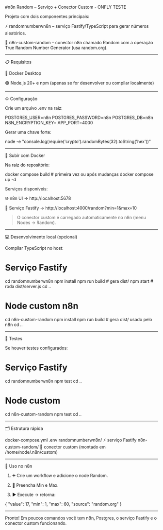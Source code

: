 #n8n Random – Serviço + Conector Custom -  ONFLY TESTE

Projeto com dois componentes principais:

⚡ randomnumberwn8n – serviço Fastify/TypeScript para gerar números aleatórios.

🔌 n8n-custom-random – conector n8n chamado Random com a operação True Random Number Generator (usa random.org).



---

📋 Requisitos

🐳 Docker Desktop

🟢 Node.js 20+ e npm (apenas se for desenvolver ou compilar localmente)



---

⚙️ Configuração

Crie um arquivo .env na raiz:

POSTGRES_USER=n8n
POSTGRES_PASSWORD=n8n
POSTGRES_DB=n8n
N8N_ENCRYPTION_KEY=<chave forte>
APP_PORT=4000

Gerar uma chave forte:

node -e "console.log(require('crypto').randomBytes(32).toString('hex'))"


---

🚀 Subir com Docker

Na raiz do repositório:

docker compose build    # primeira vez ou após mudanças
docker compose up -d

Serviços disponíveis:

🌐 n8n UI → http://localhost:5678

🎯 Serviço Fastify → http://localhost:4000/random?min=1&max=10


> O conector custom é carregado automaticamente no n8n (menu Nodes → Random).




---

💻 Desenvolvimento local (opcional)

Compilar TypeScript no host:

# Serviço Fastify
cd randomnumberwn8n
npm install
npm run build   # gera dist/
npm start       # roda dist/server.js
cd ..

# Node custom n8n
cd n8n-custom-random
npm install
npm run build   # gera dist/ usado pelo n8n
cd ..


---

🧪 Testes

Se houver testes configurados:

# Serviço Fastify
cd randomnumberwn8n
npm test
cd ..

# Node custom
cd n8n-custom-random
npm test
cd ..


---

🗂️ Estrutura rápida

docker-compose.yml
.env
randomnumberwn8n/      ⚡ serviço Fastify
n8n-custom-random/     🔌 conector custom (montado em /home/node/.n8n/custom)


---

🎯 Uso no n8n

1. ➕ Crie um workflow e adicione o node Random.


2. 🔢 Preencha Min e Max.


3. ▶️ Execute → retorna:



{ "value": 17, "min": 1, "max": 60, "source": "random.org" }


---

Pronto! Em poucos comandos você tem n8n, Postgres, o serviço Fastify e o conector custom funcionando.
